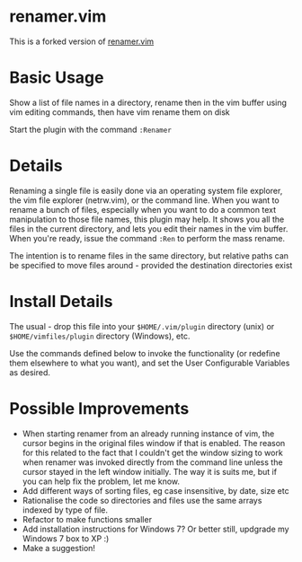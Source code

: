 # renamer.vim
This is a forked version of [renamer.vim](http://www.vim.org/scripts/script.php?script_id=1721)

# Basic Usage

Show a list of file names in a directory, rename then in the vim buffer using
vim editing commands, then have vim rename them on disk

Start the plugin with the command `:Renamer`

# Details

Renaming a single file is easily done via an operating system file explorer,
the vim file explorer (netrw.vim), or the command line.  When you want to
rename a bunch of files, especially when you want to do a common text
manipulation to those file names, this plugin may help.  It shows you all the
files in the current directory, and lets you edit their names in the vim
buffer.  When you're ready, issue the command `:Ren` to perform the mass
rename.

The intention is to rename files in the same directory, but relative
paths can be specified to move files around - provided the destination
directories exist

# Install Details

The usual - drop this file into your `$HOME/.vim/plugin` directory (unix)
or `$HOME/vimfiles/plugin` directory (Windows), etc.

Use the commands defined below to invoke the functionality (or redefine them
elsewhere to what you want), and set the User Configurable Variables as
desired.

# Possible Improvements

- When starting renamer from an already running instance of vim, the cursor
  begins in the original files window if that is enabled.  The reason for
  this related to the fact that I couldn't get the window sizing to work
  when renamer was invoked directly from the command line unless the cursor
  stayed in the left window initially.  The way it is suits me, but if you
  can help fix the problem, let me know.
- Add different ways of sorting files, eg case insensitive, by date, size etc
- Rationalise the code so directories and files use the same arrays indexed
  by type of file.
- Refactor to make functions smaller
- Add installation instructions for Windows 7?  Or better still, updgrade
  my Windows 7 box to XP :)
- Make a suggestion!
